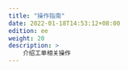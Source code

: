 ```yaml
---
title: "操作指南"
date: 2022-01-18T14:53:12+08:00
edition: ee
weight: 20
description: >
    介绍工单相关操作
---
```


